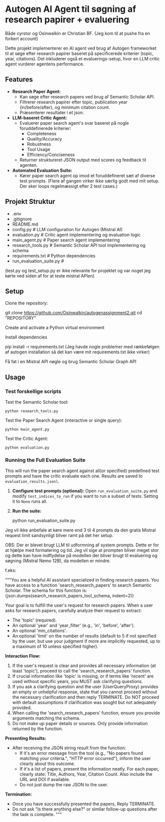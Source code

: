 # Autogen AI Agent til søgning af research papirer + evaluering

Både cyrstor og Osinwalkin er Christian BF. (Jeg kom til at pushe fra en forkert account)

Dette projekt implementerer en AI agent ved brug af Autogen frameworket til at søge efter research papirer baseret på specificerede kriterier (topic, year, citations). Det inkluderer også et evaluerings-setup, hvor en LLM critic agent vurderer agentens performance.


## Features

*   **Research Paper Agent:**
    *   Kan søge efter research papers ved brug af Semantic Scholar API.
    *   Filtrerer research papirer efter topic, publication year (in/before/after), og minimum citation count.
    *   Præsenterer resultater i et json.
*   **LLM-baseret Critic Agent:**
    *   Evaluerer paper search agent's svar baseret på nogle foruddefinerede kriterier:
        *   Completeness
        *   Quality/Accuracy
        *   Robustness
        *   Tool Usage
        *   Efficiency/Conciseness
    *   Returner struktureret JSON output med scores og feedback til agenten.
*   **Automated Evaluation Suite:**
    *   Kører paper search agent op imod et foruddefineret sæt af diverse test prompts. (Flere af gangen virker ikke særlig godt med mit setup. Der sker loops regelmæssigt efter 2 test cases.)

## Projekt Struktur

* .env
* .gitignore
* README.md
* config.py # LLM configuration for Autogen (Mistral AI)
* evaluation.py # Critic agent implementering og evaluation logic
* main_agent.py # Paper search agent implementering
* research_tools.py # Semantic Scholar API tool implementering og schema
* requirements.txt # Python dependencies
* run_evaluation_suite.py #

(test.py og test_setup.py er ikke relevante for projektet og var noget jeg kørte ved siden af for at teste mistral APIen)

## Setup

Clone the repository:

git clone https://github.com/Osinwalkin/autogenassignment2.git
cd "REPOSITORY"

Create and activate a Python virtual environment

Install dependencies

pip install -r requirements.txt
(Jeg havde nogle problemer med rækkefølgen af autogen installation så det kan være mit requirements.txt ikke virker)

Få fat i en Mistral API nøgle og brug Semantic Scholar Graph API

## Usage

### Test forskellige scripts

Test the Semantic Scholar tool:

    python research_tools.py

Test the Paper Search Agent (interactive or single query):

    python main_agent.py

Test the Critic Agent:

    python evaluation.py


### Running the Full Evaluation Suite

This will run the paper search agent against all(or specified) predefined test prompts and have the critic evaluate each one. Results are saved to `evaluation_results.jsonl`.

1.  **Configure test prompts (optional):**
    Open `run_evaluation_suite.py` and modify `test_indices_to_run` if you want to run a subset of tests. Setting it to `None` runs all.
2.  **Run the suite:**

    python run_evaluation_suite.py

Jeg vil ikke anbefale at køre mere end 3 til 4 prompts da den gratis Mistral request limit sandsynligt bliver ramt på det her setup.





OBS: Der er blevet brugt LLM til udformning af system prompts. Dette er for at hjælpe med formatering og tid.
Jeg vil sige at prompten bliver meget stor og dette kan have indflydelse på modellen der bliver brugt til evaluering og søgning (Mistral Nemo 12B), da modellen er mindre.

f.eks:

"""You are a helpful AI assistant specialized in finding research papers.
You have access to a function 'search_research_papers' to search Semantic Scholar.
The schema for this function is: {json.dumps(search_research_papers_tool_schema, indent=2)}

Your goal is to fulfill the user's request for research papers.
When a user asks for research papers, carefully analyze their request to extract:
- The 'topic' (required).
- An optional 'year' and 'year_filter' (e.g., 'in', 'before', 'after').
- An optional 'min_citations'.
- An optional 'limit' on the number of results (default to 5 if not specified by the user, but use your judgment if more are implicitly requested, up to a maximum of 10 unless specified higher).

**Interaction Flow:**
1.  If the user's request is clear and provides all necessary information (at least 'topic'), proceed to call the 'search_research_papers' function.
2.  If crucial information like 'topic' is missing, or if terms like 'recent' are used without specific years, you MUST ask clarifying questions.
3.  If you ask a clarifying question and the user (UserQueryProxy) provides an empty or unhelpful response, state that you cannot proceed without the necessary clarification and then reply TERMINATE. Do NOT proceed with default assumptions if clarification was sought but not adequately provided.
4.  When calling the 'search_research_papers' function, ensure you provide arguments matching the schema.
5.  Do not make up paper details or sources. Only provide information returned by the function.

**Presenting Results:**
- After receiving the JSON string result from the function:
    - If it's an error message from the tool (e.g., "No papers found matching your criteria.", "HTTP error occurred"), inform the user clearly about this outcome.
    - If it's a list of papers, present the information neatly. For each paper, clearly state: Title, Authors, Year, Citation Count. Also include the URL and DOI if available.
    - Do not just dump the raw JSON to the user.

**Termination:**
- Once you have successfully presented the papers, Reply TERMINATE.
- Do not ask "Is there anything else?" or similar follow-up questions after the task is complete.
"""